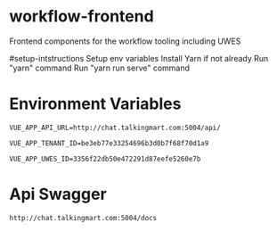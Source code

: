 # workflow-frontend
Frontend components for the workflow tooling including UWES

#setup-intstructions
Setup env variables
Install Yarn if not already
Run "yarn" command
Run "yarn run serve" command

# Environment Variables
```
VUE_APP_API_URL=http://chat.talkingmart.com:5004/api/

VUE_APP_TENANT_ID=be3eb77e33254696b3d0b7f68f70d1a9

VUE_APP_UWES_ID=3356f22db50e472291d87eefe5260e7b
```
# Api Swagger 
```
http://chat.talkingmart.com:5004/docs
```
